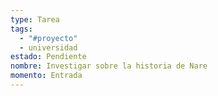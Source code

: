 ```yaml
---
type: Tarea
tags:
  - "#proyecto"
  - universidad
estado: Pendiente
nombre: Investigar sobre la historia de Nare
momento: Entrada
---
```


